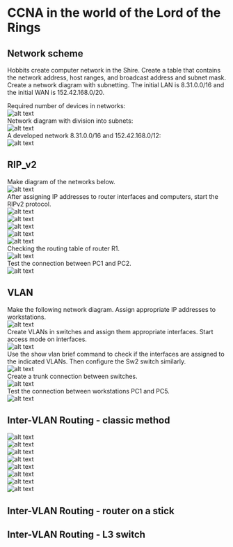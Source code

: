 # CCNA in the world of the Lord of the Rings
## Network scheme
Hobbits create computer network in the Shire. Create a table that contains the network address, host ranges, and broadcast address and subnet mask. Create a network diagram with subnetting. The initial LAN is 8.31.0.0/16  and the initial WAN is 152.42.168.0/20.  
  
Required number of devices in networks:  
![alt text](./assets/network1.png)  
Network diagram with division into subnets:  
![alt text](./assets/network2.png)  
A developed network 8.31.0.0/16 and 152.42.168.0/12:  
![alt text](./assets/network3.png)  
## RIP_v2
Make diagram of the networks below.  
![alt text](./assets/network4.png)  
After assigning IP addresses to router interfaces and computers, start the RIPv2 protocol.  
![alt text](./assets/router1.png)  
![alt text](./assets/router2.png)  
![alt text](./assets/router3.png)  
![alt text](./assets/router4.png)  
![alt text](./assets/router5.png)  
Checking the routing table of router R1.  
![alt text](./assets/iproute.png)  
Test the connection between PC1 and PC2.  
![alt text](./assets/test.png)  
## VLAN
Make the following network diagram. Assign appropriate IP addresses to workstations.  
![alt text](./assets/vlan1.png)  
Create VLANs in switches and assign them appropriate interfaces. Start access mode on interfaces.  
![alt text](./assets/vlan2.png)  
Use the show vlan brief command to check if the interfaces are assigned to the indicated VLANs. Then configure the Sw2 switch similarly.  
![alt text](./assets/vlan3.png)  
Create a trunk connection between switches.  
![alt text](./assets/vlan4.png)  
Test the connection between workstations PC1 and PC5.  
![alt text](./assets/vlan5.png)  
## Inter-VLAN Routing - classic method
![alt text](../CCNA/assets/inter-vlan-routing-classic-0.png)  
![alt text](../CCNA/assets/inter-vlan-routing-classic-1.png)  
![alt text](../CCNA/assets/inter-vlan-routing-classic-2.png)  
![alt text](../CCNA/assets/inter-vlan-routing-classic-3.png)  
![alt text](../CCNA/assets/inter-vlan-routing-classic-4.png)  
![alt text](../CCNA/assets/inter-vlan-routing-classic-5.png)  
![alt text](../CCNA/assets/inter-vlan-routing-classic-6.png)  
![alt text](../CCNA/assets/inter-vlan-routing-classic-7.png)  
## Inter-VLAN Routing - router on a stick
## Inter-VLAN Routing - L3 switch